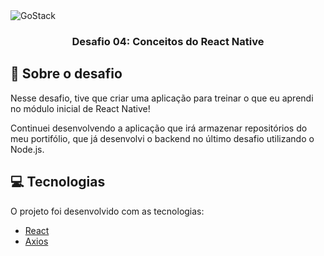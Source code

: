 <img alt="GoStack" src="https://storage.googleapis.com/golden-wind/bootcamp-gostack/header-desafios.png" />

<h3 align="center">
  Desafio 04: Conceitos do React Native
</h3>

## :rocket: Sobre o desafio

Nesse desafio, tive que criar uma aplicação para treinar o que eu aprendi no módulo inicial de React Native!

Continuei desenvolvendo a aplicação que irá armazenar repositórios do meu portifólio, que já desenvolvi o backend no último desafio utilizando o Node.js.


## :computer: Tecnologias

O projeto foi desenvolvido com as tecnologias:

- [React](https://reactjs.org/)
- [Axios](https://github.com/axios/axios)
